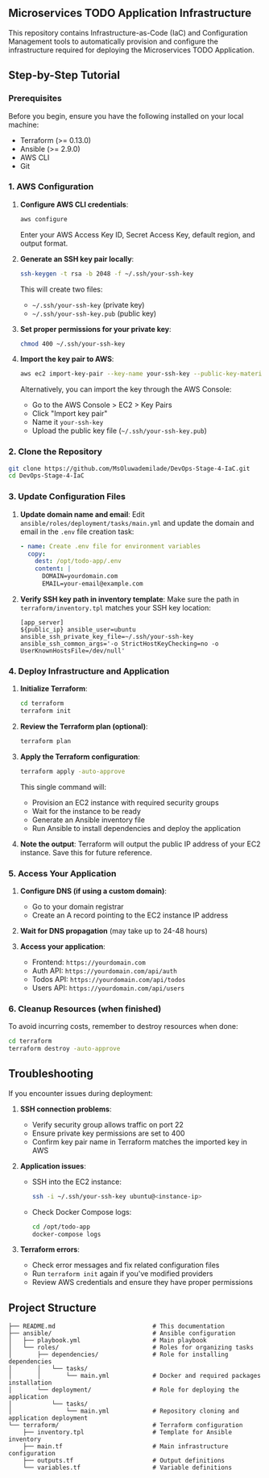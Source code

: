 
## Microservices TODO Application Infrastructure

This repository contains Infrastructure-as-Code (IaC) and Configuration Management tools to automatically provision and configure the infrastructure required for deploying the Microservices TODO Application.

## Step-by-Step Tutorial

### Prerequisites

Before you begin, ensure you have the following installed on your local machine:
- Terraform (>= 0.13.0)
- Ansible (>= 2.9.0)
- AWS CLI
- Git

### 1. AWS Configuration

1. **Configure AWS CLI credentials**:
   ```bash
   aws configure
   ```
   Enter your AWS Access Key ID, Secret Access Key, default region, and output format.

2. **Generate an SSH key pair locally**:
   ```bash
   ssh-keygen -t rsa -b 2048 -f ~/.ssh/your-ssh-key
   ```
   This will create two files:
   - `~/.ssh/your-ssh-key` (private key)
   - `~/.ssh/your-ssh-key.pub` (public key)

3. **Set proper permissions for your private key**:
   ```bash
   chmod 400 ~/.ssh/your-ssh-key
   ```

4. **Import the key pair to AWS**:
   ```bash
   aws ec2 import-key-pair --key-name your-ssh-key --public-key-material fileb://~/.ssh/your-ssh-key.pub
   ```
   
   Alternatively, you can import the key through the AWS Console:
   - Go to the AWS Console > EC2 > Key Pairs
   - Click "Import key pair"
   - Name it `your-ssh-key`
   - Upload the public key file (`~/.ssh/your-ssh-key.pub`)

### 2. Clone the Repository

```bash
git clone https://github.com/MsOluwademilade/DevOps-Stage-4-IaC.git
cd DevOps-Stage-4-IaC
```

### 3. Update Configuration Files

1. **Update domain name and email**:
   Edit `ansible/roles/deployment/tasks/main.yml` and update the domain and email in the `.env` file creation task:
   ```yaml
   - name: Create .env file for environment variables
     copy:
       dest: /opt/todo-app/.env
       content: |
         DOMAIN=yourdomain.com
         EMAIL=your-email@example.com
   ```

2. **Verify SSH key path in inventory template**:
   Make sure the path in `terraform/inventory.tpl` matches your SSH key location:
   ```
   [app_server]
   ${public_ip} ansible_user=ubuntu ansible_ssh_private_key_file=~/.ssh/your-ssh-key ansible_ssh_common_args='-o StrictHostKeyChecking=no -o UserKnownHostsFile=/dev/null'
   ```

### 4. Deploy Infrastructure and Application

1. **Initialize Terraform**:
   ```bash
   cd terraform
   terraform init
   ```

2. **Review the Terraform plan (optional)**:
   ```bash
   terraform plan
   ```

3. **Apply the Terraform configuration**:
   ```bash
   terraform apply -auto-approve
   ```

   This single command will:
   - Provision an EC2 instance with required security groups
   - Wait for the instance to be ready
   - Generate an Ansible inventory file
   - Run Ansible to install dependencies and deploy the application

4. **Note the output**:
   Terraform will output the public IP address of your EC2 instance. Save this for future reference.

### 5. Access Your Application

1. **Configure DNS (if using a custom domain)**:
   - Go to your domain registrar
   - Create an A record pointing to the EC2 instance IP address

2. **Wait for DNS propagation** (may take up to 24-48 hours)

3. **Access your application**:
   - Frontend: `https://yourdomain.com`
   - Auth API: `https://yourdomain.com/api/auth`
   - Todos API: `https://yourdomain.com/api/todos`
   - Users API: `https://yourdomain.com/api/users`

### 6. Cleanup Resources (when finished)

To avoid incurring costs, remember to destroy resources when done:

```bash
cd terraform
terraform destroy -auto-approve
```

## Troubleshooting

If you encounter issues during deployment:

1. **SSH connection problems**:
   - Verify security group allows traffic on port 22
   - Ensure private key permissions are set to 400
   - Confirm key pair name in Terraform matches the imported key in AWS

2. **Application issues**:
   - SSH into the EC2 instance:
     ```bash
     ssh -i ~/.ssh/your-ssh-key ubuntu@<instance-ip>
     ```
   - Check Docker Compose logs:
     ```bash
     cd /opt/todo-app
     docker-compose logs
     ```

3. **Terraform errors**:
   - Check error messages and fix related configuration files
   - Run `terraform init` again if you've modified providers
   - Review AWS credentials and ensure they have proper permissions

## Project Structure

```
├── README.md                           # This documentation
├── ansible/                            # Ansible configuration
│   ├── playbook.yml                    # Main playbook
│   └── roles/                          # Roles for organizing tasks
│       ├── dependencies/               # Role for installing dependencies
│       │   └── tasks/
│       │       └── main.yml            # Docker and required packages installation
│       └── deployment/                 # Role for deploying the application
│           └── tasks/
│               └── main.yml            # Repository cloning and application deployment
└── terraform/                          # Terraform configuration
    ├── inventory.tpl                   # Template for Ansible inventory
    ├── main.tf                         # Main infrastructure configuration
    ├── outputs.tf                      # Output definitions
    └── variables.tf                    # Variable definitions
```